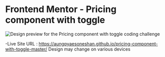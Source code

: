# Frontend Mentor - Pricing component with toggle

![Design preview for the Pricing component with toggle coding challenge](./design/desktop-preview.jpg)

-Live Site URL : https://aungpyaesoneshan.github.io/pricing-component-with-toggle-master/
 Design may change on various devices
